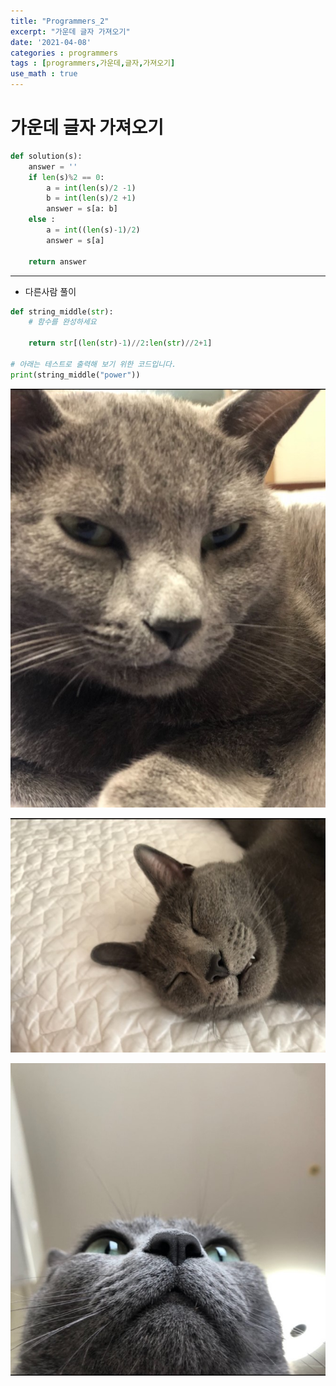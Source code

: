 ```yaml
---
title: "Programmers_2"
excerpt: "가운데 글자 가져오기"
date: '2021-04-08'
categories : programmers
tags : [programmers,가운데,글자,가져오기]
use_math : true
---
```




# 가운데 글자 가져오기


```python
def solution(s):
    answer = ''
    if len(s)%2 == 0:
        a = int(len(s)/2 -1)
        b = int(len(s)/2 +1)
        answer = s[a: b]
    else :
        a = int((len(s)-1)/2)
        answer = s[a]
    
    return answer

```

---
* 다른사람 풀이


```python
def string_middle(str):
    # 함수를 완성하세요

    return str[(len(str)-1)//2:len(str)//2+1]

# 아래는 테스트로 출력해 보기 위한 코드입니다.
print(string_middle("power"))
```

![KakaoTalk_20210409_173900384_03](https://raw.githubusercontent.com/landgm/image/image/img/KakaoTalk_20210409_173900384_03.jpg)

![KakaoTalk_20210409_173900384_04](https://raw.githubusercontent.com/landgm/image/image/img/KakaoTalk_20210409_173900384_04.jpg)

![KakaoTalk_20210409_173900384](https://raw.githubusercontent.com/landgm/image/image/img/KakaoTalk_20210409_173900384.jpg)

